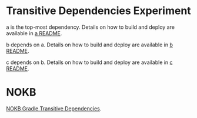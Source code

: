 # Transitive Dependencies Experiment

a is the top-most dependency. Details on how to build and deploy are available in [a README](./a/README.md).

b depends on a. Details on how to build and deploy are available in [b README](./b/README.md).

c depends on b. Details on how to build and deploy are available in [c README](./c/README.md).

# NOKB

[NOKB Gradle Transitive Dependencies](https://kb.novaordis.com/index.php/Gradle_Dependencies_and_Dependency_Configurations#Transitive_Dependency).
